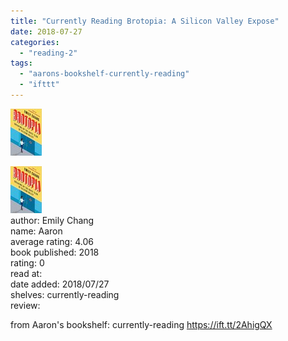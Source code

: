 ```yaml
---
title: "Currently Reading Brotopia: A Silicon Valley Expose"
date: 2018-07-27
categories: 
  - "reading-2"
tags: 
  - "aarons-bookshelf-currently-reading"
  - "ifttt"
---
```


![](images/36026827.jpg)  

![Brotopia: A Silicon Valley Expose](images/36026827.jpg)  
author: Emily Chang  
name: Aaron  
average rating: 4.06  
book published: 2018  
rating: 0  
read at:  
date added: 2018/07/27  
shelves: currently-reading  
review:  
  
  
  
from Aaron's bookshelf: currently-reading https://ift.tt/2AhigQX
